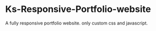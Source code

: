 # Ks-Responsive-Portfolio-website
A fully responsive portfolio website. only custom css and javascript.

